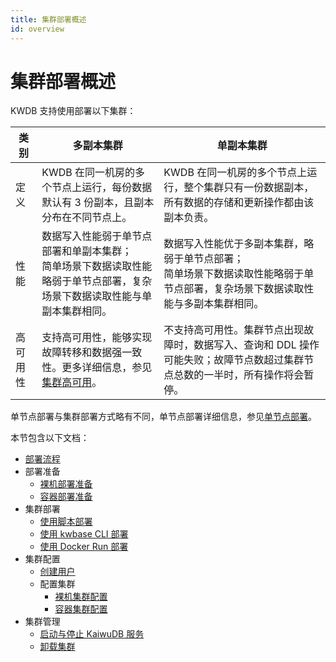 ```yaml
---
title: 集群部署概述
id: overview
---
```


# 集群部署概述

KWDB 支持使用部署以下集群：

|    类别       | 多副本集群                                                   | 单副本集群                                                   |
| ---------- | ------------------------------------------------------------ | ------------------------------------------------------------ |
| 定义       | KWDB 在同一机房的多个节点上运行，每份数据默认有 3 份副本，且副本分布在不同节点上。 | KWDB 在同一机房的多个节点上运行，整个集群只有一份数据副本，所有数据的存储和更新操作都由该副本负责。 |
| 性能       | 数据写入性能弱于单节点部署和单副本集群；<br>简单场景下数据读取性能略弱于单节点部署，复杂场景下数据读取性能与单副本集群相同。 | 数据写入性能优于多副本集群，略弱于单节点部署；<br>简单场景下数据读取性能略弱于单节点部署，复杂场景下数据读取性能与多副本集群相同。 |
| 高可用性   | 支持高可用性，能够实现故障转移和数据强一致性。更多详细信息，参见[集群高可用](../db-operation/cluster-ha.md)。 | 不支持高可用性。集群节点出现故障时，数据写入、查询和 DDL 操作可能失败；故障节点数超过集群节点总数的一半时，所有操作将会暂停。 |

单节点部署与集群部署方式略有不同，单节点部署详细信息，参见[单节点部署](../quickstart/overview.md)。

本节包含以下文档：

- [部署流程](./deploy-workflow.md)
- 部署准备
  - [裸机部署准备](./prepare/before-deploy-bare-metal.md)
  - [容器部署准备](./prepare/before-deploy-docker.md)
- 集群部署
  - [使用脚本部署](./cluster-deployment/script-deployment.md)
  - [使用 kwbase CLI 部署](./cluster-deployment/kwbase-cli-deployment.md)
  - [使用 Docker Run 部署](./cluster-deployment/docker-deployment.md)
- 集群配置
  - [创建用户](./user-config.md)
  - 配置集群
    - [裸机集群配置](./cluster-config/cluster-config-bare-metal.md)
    - [容器集群配置](./cluster-config/cluster-config-docker.md)
- 集群管理
  - [启动与停止 KaiwuDB 服务](./local-start-stop.md)
  - [卸载集群](./uninstall-cluster.md)